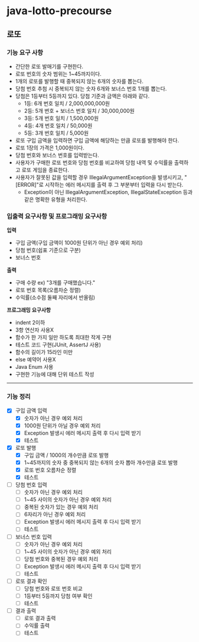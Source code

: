 # java-lotto-precourse

## 로또

### 기능 요구 사항
- 간단한 로또 발매기를 구현한다.
- 로또 번호의 숫자 범위는 1~45까지이다.
- 1개의 로또를 발행할 때 중복되지 않는 6개의 숫자를 뽑는다.
- 당첨 번호 추첨 시 중복되지 않는 숫자 6개와 보너스 번호 1개를 뽑는다.
- 당첨은 1등부터 5등까지 있다. 당첨 기준과 금액은 아래와 같다.
  - 1등: 6개 번호 일치 / 2,000,000,000원
  - 2등: 5개 번호 + 보너스 번호 일치 / 30,000,000원
  - 3등: 5개 번호 일치 / 1,500,000원
  - 4등: 4개 번호 일치 / 50,000원
  - 5등: 3개 번호 일치 / 5,000원
- 로또 구입 금액을 입력하면 구입 금액에 해당하는 만큼 로또를 발행해야 한다.
- 로또 1장의 가격은 1,000원이다.
- 당첨 번호와 보너스 번호를 입력받는다.
- 사용자가 구매한 로또 번호와 당첨 번호를 비교하여 당첨 내역 및 수익률을 출력하고 로또 게임을 종료한다.
- 사용자가 잘못된 값을 입력할 경우 IllegalArgumentException을 발생시키고, "[ERROR]"로 시작하는 에러 메시지를 출력 후 그 부분부터 입력을 다시 받는다.
  - Exception이 아닌 IllegalArgumentException, IllegalStateException 등과 같은 명확한 유형을 처리한다.

### 입출력 요구사항 및 프로그래밍 요구사항
**입력**
- 구입 금액(구입 금액이 1000원 단위가 아닌 경우 예외 처리)
- 당첨 번호(쉽표 기준으로 구분)
- 보너스 번호

**출력**
- 구매 수량 ex) "3개를 구매했습니다."
- 로또 번호 목록(오름차순 정렬)
- 수익률(소수점 둘째 자리에서 반올림)

**프로그래밍 요구사항**
- indent 2이하
- 3항 연산자 사용X
- 함수가 한 가지 일만 하도록 최대한 작게 구현
- 테스트 코드 구현(JUnit, AssertJ 사용)
- 함수의 길이가 15라인 미만
- else 예약어 사용X
- Java Enum 사용
- 구현한 기능에 대해 단위 테스트 작성

---

### 기능 정리
- [x] 구입 금액 입력
  - [x] 숫자가 아닌 경우 예외 처리
  - [x] 1000원 단위가 아닐 경우 예외 처리
  - [x] Exception 발생시 에러 메시지 출력 후 다시 입력 받기
  - [x] 테스트
- [x] 로또 발행
  - [x] 구입 금액 / 1000의 개수만큼 로또 발행
  - [x] 1~45까지의 숫자 중 중복되지 않는 6개의 숫자 뽑아 개수만큼 로또 발행
  - [x] 로또 번호 오름차순 정렬
  - [x] 테스트
- [ ] 당첨 번호 입력
  - [ ] 숫자가 아닌 경우 예외 처리
  - [ ] 1~45 사이의 숫자가 아닌 경우 예외 처리
  - [ ] 중복된 숫자가 있는 경우 예외 처리
  - [ ] 6자리가 아닌 경우 예외 처리
  - [ ] Exception 발생시 에러 메시지 출력 후 다시 입력 받기
  - [ ] 테스트
- [ ] 보너스 번호 입력
  - [ ] 숫자가 아닌 경우 예외 처리
  - [ ] 1~45 사이의 숫자가 아닌 경우 예외 처리
  - [ ] 당첨 번호와 중복된 경우 예외 처리
  - [ ] Exception 발생시 에러 메시지 출력 후 다시 입력 받기
  - [ ] 테스트
- [ ] 로또 결과 확인
  - [ ] 당첨 번호와 로또 번호 비교
  - [ ] 1등부터 5등까지 당첨 여부 확인
  - [ ] 테스트
- [ ] 결과 출력
  - [ ] 로또 결과 출력
  - [ ] 수익률 출력
  - [ ] 테스트